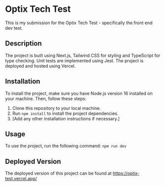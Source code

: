 # Optix Tech Test

This is my submission for the Optix Tech Test - specifically the front end dev test.

## Description

The project is built using Next.js, Tailwind CSS for styling and TypeScript for type checking. Unit tests are implemented using Jest. The project is
deployed and hosted using Vercel.

## Installation

To install the project, make sure you have Node.js version 16 installed on your machine. Then, follow these steps:

1. Clone this repository to your local machine.
2. Run `npm install` to install the project dependencies.
3. [Add any other installation instructions if necessary.]

## Usage

To use the project, run the following command: `npm run dev`

## Deployed Version

The deployed version of this project can be found at https://optix-test.vercel.app/
